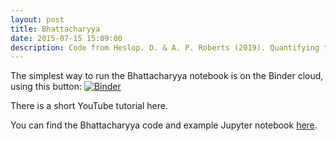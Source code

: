 ```yaml
---
layout: post
title: Bhattacharyya
date: 2015-07-15 15:09:00
description: Code from Heslop. D. & A. P. Roberts (2019). Quantifying the similarity of paleomagnetic poles (submitted).
---
```

The simplest way to run the Bhattacharyya notebook is on the Binder cloud, using this button: [![Binder](https://mybinder.org/badge_logo.svg)](https://mybinder.org/v2/gh/dave-heslop74/bhattacharyya/master)

There is a short YouTube tutorial here.

You can find the Bhattacharyya code and example Jupyter notebook <a href="https://github.com/dave-heslop74/bhattacharyya" target="blank">here</a>.


